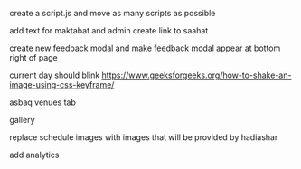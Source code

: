 create a script.js and move as many scripts as possible

add text for maktabat and admin
create link to saahat

create new feedback modal and
make feedback modal appear at bottom right of page


current day should blink https://www.geeksforgeeks.org/how-to-shake-an-image-using-css-keyframe/

asbaq venues tab

gallery

replace schedule images with images that will be provided by hadiashar

add analytics
